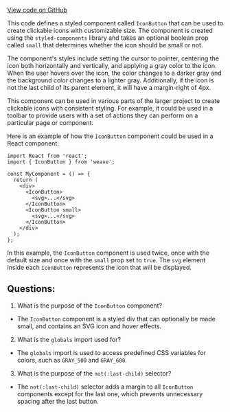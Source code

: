 [View code on GitHub](https://github.com/wandb/weave/weave-js/src/components/IconButton.tsx)

This code defines a styled component called `IconButton` that can be used to create clickable icons with customizable size. The component is created using the `styled-components` library and takes an optional boolean prop called `small` that determines whether the icon should be small or not. 

The component's styles include setting the cursor to pointer, centering the icon both horizontally and vertically, and applying a gray color to the icon. When the user hovers over the icon, the color changes to a darker gray and the background color changes to a lighter gray. Additionally, if the icon is not the last child of its parent element, it will have a margin-right of 4px.

This component can be used in various parts of the larger project to create clickable icons with consistent styling. For example, it could be used in a toolbar to provide users with a set of actions they can perform on a particular page or component. 

Here is an example of how the `IconButton` component could be used in a React component:

```
import React from 'react';
import { IconButton } from 'weave';

const MyComponent = () => {
  return (
    <div>
      <IconButton>
        <svg>...</svg>
      </IconButton>
      <IconButton small>
        <svg>...</svg>
      </IconButton>
    </div>
  );
};
```

In this example, the `IconButton` component is used twice, once with the default size and once with the `small` prop set to `true`. The `svg` element inside each `IconButton` represents the icon that will be displayed.
## Questions: 
 1. What is the purpose of the `IconButton` component?
- The `IconButton` component is a styled div that can optionally be made small, and contains an SVG icon and hover effects.

2. What is the `globals` import used for?
- The `globals` import is used to access predefined CSS variables for colors, such as `GRAY_500` and `GRAY_600`.

3. What is the purpose of the `not(:last-child)` selector?
- The `not(:last-child)` selector adds a margin to all `IconButton` components except for the last one, which prevents unnecessary spacing after the last button.